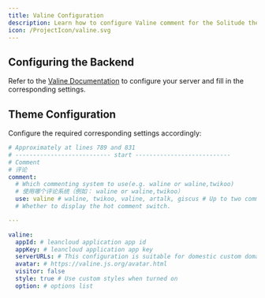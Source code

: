 ```yaml
---
title: Valine Configuration
description: Learn how to configure Valine comment for the Solitude theme.
icon: /ProjectIcon/valine.svg
---
```


## Configuring the Backend

Refer to the [Valine Documentation](https://valine.js.org/) to configure your server and fill in the corresponding settings.

## Theme Configuration

Configure the required corresponding settings accordingly:

```yml [_config.solitude.yml]
# Approximately at lines 789 and 831
# --------------------------- start ---------------------------
# Comment
# 评论
comment:
  # Which commenting system to use(e.g. waline or waline,twikoo)
  # 使用哪个评论系统（例如： waline or waline,twikoo）
  use: valine # waline, twikoo, valine, artalk, giscus # Up to two comment systems can be turned on at the same time
  # Whether to display the hot comment switch.

···

valine:
  appId: # leancloud application app id
  appKey: # leancloud application app key
  serverURLs: # This configuration is suitable for domestic custom domain name users, overseas version will be automatically detected (no need to manually fill in)
  avatar: # https://valine.js.org/avatar.html
  visitor: false
  style: true # Use custom styles when turned on
  option: # options list
```